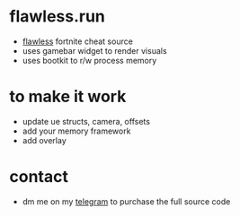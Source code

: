 # flawless.run 
- [flawless](flawless.run) fortnite cheat source
- uses gamebar widget to render visuals
- uses bootkit to r/w process memory

# to make it work
- update ue structs, camera, offsets
- add your memory framework
- add overlay

# contact
- dm me on my [telegram](https://t.me/readcr0) to purchase the full source code
